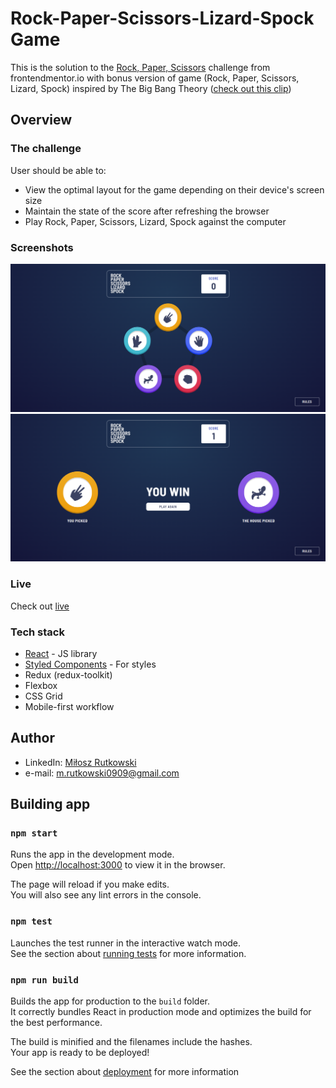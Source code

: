 # Rock-Paper-Scissors-Lizard-Spock Game
This is the solution to the [Rock, Paper, Scissors](https://www.frontendmentor.io/challenges/rock-paper-scissors-game-pTgwgvgH) challenge from frontendmentor.io with bonus version of game (Rock, Paper, Scissors, Lizard, Spock) inspired by The Big Bang Theory ([check out this clip](https://www.youtube.com/watch?v=iSHPVCBsnLw&ab_channel=WarnerBros.TV))

## Overview
### The challenge
User should be able to:
- View the optimal layout for the game depending on their device's screen size
- Maintain the state of the score after refreshing the browser 
- Play Rock, Paper, Scissors, Lizard, Spock against the computer

### Screenshots
![](public/rock-paper-scissors-35dfd.web.app.png)
![](public/FireShot-rock-paper-scissors-35dfd.web.app.png)
### Live 
Check out [live](https://rock-paper-scissors-35dfd.web.app/)

### Tech stack
- [React](https://reactjs.org/) - JS library
- [Styled Components](https://styled-components.com/) - For styles
- Redux (redux-toolkit)
- Flexbox
- CSS Grid
- Mobile-first workflow

## Author
- LinkedIn: [Miłosz Rutkowski](www.linkedin.com/in/miłosz-rutkowski-38a52b225)
- e-mail: m.rutkowski0909@gmail.com

## Building app

### `npm start`

Runs the app in the development mode.\
Open [http://localhost:3000](http://localhost:3000) to view it in the browser.

The page will reload if you make edits.\
You will also see any lint errors in the console.

### `npm test`

Launches the test runner in the interactive watch mode.\
See the section about [running tests](https://facebook.github.io/create-react-app/docs/running-tests) for more information.

### `npm run build`

Builds the app for production to the `build` folder.\
It correctly bundles React in production mode and optimizes the build for the best performance.

The build is minified and the filenames include the hashes.\
Your app is ready to be deployed!

See the section about [deployment](https://facebook.github.io/create-react-app/docs/deployment) for more information

